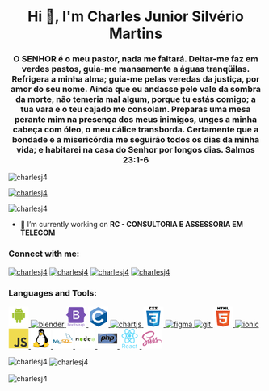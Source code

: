 <h1 align="center">Hi 👋, I'm Charles Junior Silvério Martins</h1>
<h3 align="center">O SENHOR é o meu pastor, nada me faltará. Deitar-me faz em verdes pastos, guia-me mansamente a águas tranqüilas. Refrigera a minha alma; guia-me pelas veredas da justiça, por amor do seu nome. Ainda que eu andasse pelo vale da sombra da morte, não temeria mal algum, porque tu estás comigo; a tua vara e o teu cajado me consolam. Preparas uma mesa perante mim na presença dos meus inimigos, unges a minha cabeça com óleo, o meu cálice transborda. Certamente que a bondade e a misericórdia me seguirão todos os dias da minha vida; e habitarei na casa do Senhor por longos dias. Salmos 23:1-6</h3>

<p align="left"> <img src="https://komarev.com/ghpvc/?username=charlesj4&label=Profile%20views&color=0e75b6&style=flat" alt="charlesj4" /> </p>

<p align="left"> <a href="https://github.com/ryo-ma/github-profile-trophy"><img src="https://github-profile-trophy.vercel.app/?username=charlesj4" alt="charlesj4" /></a> </p>

<p align="left"> <a href="https://twitter.com/charlesj4" target="blank"><img src="https://img.shields.io/twitter/follow/charlesj4?logo=twitter&style=for-the-badge" alt="charlesj4" /></a> </p>

- 🔭 I’m currently working on **RC - CONSULTORIA E ASSESSORIA EM TELECOM**

<h3 align="left">Connect with me:</h3>
<p align="left">
<a href="https://twitter.com/charlesj4" target="blank"><img align="center" src="https://raw.githubusercontent.com/rahuldkjain/github-profile-readme-generator/master/src/images/icons/Social/twitter.svg" alt="charlesj4" height="30" width="40" /></a>
<a href="https://linkedin.com/in/charlesj4" target="blank"><img align="center" src="https://raw.githubusercontent.com/rahuldkjain/github-profile-readme-generator/master/src/images/icons/Social/linked-in-alt.svg" alt="charlesj4" height="30" width="40" /></a>
<a href="https://fb.com/charlesj4" target="blank"><img align="center" src="https://raw.githubusercontent.com/rahuldkjain/github-profile-readme-generator/master/src/images/icons/Social/facebook.svg" alt="charlesj4" height="30" width="40" /></a>
<a href="https://instagram.com/charlesj4" target="blank"><img align="center" src="https://raw.githubusercontent.com/rahuldkjain/github-profile-readme-generator/master/src/images/icons/Social/instagram.svg" alt="charlesj4" height="30" width="40" /></a>
</p>

<h3 align="left">Languages and Tools:</h3>
<p align="left"> <a href="https://developer.android.com" target="_blank" rel="noreferrer"> <img src="https://raw.githubusercontent.com/devicons/devicon/master/icons/android/android-original-wordmark.svg" alt="android" width="40" height="40"/> </a> <a href="https://www.blender.org/" target="_blank" rel="noreferrer"> <img src="https://download.blender.org/branding/community/blender_community_badge_white.svg" alt="blender" width="40" height="40"/> </a> <a href="https://getbootstrap.com" target="_blank" rel="noreferrer"> <img src="https://raw.githubusercontent.com/devicons/devicon/master/icons/bootstrap/bootstrap-plain-wordmark.svg" alt="bootstrap" width="40" height="40"/> </a> <a href="https://www.cprogramming.com/" target="_blank" rel="noreferrer"> <img src="https://raw.githubusercontent.com/devicons/devicon/master/icons/c/c-original.svg" alt="c" width="40" height="40"/> </a> <a href="https://www.chartjs.org" target="_blank" rel="noreferrer"> <img src="https://www.chartjs.org/media/logo-title.svg" alt="chartjs" width="40" height="40"/> </a> <a href="https://www.w3schools.com/css/" target="_blank" rel="noreferrer"> <img src="https://raw.githubusercontent.com/devicons/devicon/master/icons/css3/css3-original-wordmark.svg" alt="css3" width="40" height="40"/> </a> <a href="https://www.figma.com/" target="_blank" rel="noreferrer"> <img src="https://www.vectorlogo.zone/logos/figma/figma-icon.svg" alt="figma" width="40" height="40"/> </a> <a href="https://git-scm.com/" target="_blank" rel="noreferrer"> <img src="https://www.vectorlogo.zone/logos/git-scm/git-scm-icon.svg" alt="git" width="40" height="40"/> </a> <a href="https://www.w3.org/html/" target="_blank" rel="noreferrer"> <img src="https://raw.githubusercontent.com/devicons/devicon/master/icons/html5/html5-original-wordmark.svg" alt="html5" width="40" height="40"/> </a> <a href="https://ionicframework.com" target="_blank" rel="noreferrer"> <img src="https://upload.wikimedia.org/wikipedia/commons/d/d1/Ionic_Logo.svg" alt="ionic" width="40" height="40"/> </a> <a href="https://developer.mozilla.org/en-US/docs/Web/JavaScript" target="_blank" rel="noreferrer"> <img src="https://raw.githubusercontent.com/devicons/devicon/master/icons/javascript/javascript-original.svg" alt="javascript" width="40" height="40"/> </a> <a href="https://www.linux.org/" target="_blank" rel="noreferrer"> <img src="https://raw.githubusercontent.com/devicons/devicon/master/icons/linux/linux-original.svg" alt="linux" width="40" height="40"/> </a> <a href="https://www.mysql.com/" target="_blank" rel="noreferrer"> <img src="https://raw.githubusercontent.com/devicons/devicon/master/icons/mysql/mysql-original-wordmark.svg" alt="mysql" width="40" height="40"/> </a> <a href="https://nodejs.org" target="_blank" rel="noreferrer"> <img src="https://raw.githubusercontent.com/devicons/devicon/master/icons/nodejs/nodejs-original-wordmark.svg" alt="nodejs" width="40" height="40"/> </a> <a href="https://www.php.net" target="_blank" rel="noreferrer"> <img src="https://raw.githubusercontent.com/devicons/devicon/master/icons/php/php-original.svg" alt="php" width="40" height="40"/> </a> <a href="https://reactjs.org/" target="_blank" rel="noreferrer"> <img src="https://raw.githubusercontent.com/devicons/devicon/master/icons/react/react-original-wordmark.svg" alt="react" width="40" height="40"/> </a> <a href="https://sass-lang.com" target="_blank" rel="noreferrer"> <img src="https://raw.githubusercontent.com/devicons/devicon/master/icons/sass/sass-original.svg" alt="sass" width="40" height="40"/> </a> </p>

<p><img align="left" src="https://github-readme-stats.vercel.app/api/top-langs?username=charlesj4&show_icons=true&locale=en&layout=compact" alt="charlesj4" /></p>

<p>&nbsp;<img align="center" src="https://github-readme-stats.vercel.app/api?username=charlesj4&show_icons=true&locale=en" alt="charlesj4" /></p>

<p><img align="center" src="https://github-readme-streak-stats.herokuapp.com/?user=charlesj4&" alt="charlesj4" /></p>
